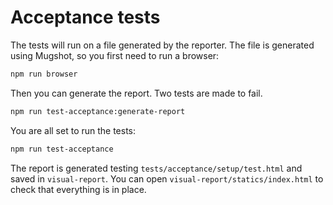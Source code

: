 Acceptance tests
================

The tests will run on a file generated by the reporter.
The file is generated using Mugshot, so you first need to run a browser:

```sh
npm run browser
```

Then you can generate the report. Two tests are made to fail.

```sh
npm run test-acceptance:generate-report
```

You are all set to run the tests:

```sh
npm run test-acceptance
```

The report is generated testing `tests/acceptance/setup/test.html` and saved in `visual-report`.
You can open `visual-report/statics/index.html` to check that everything is in place.
